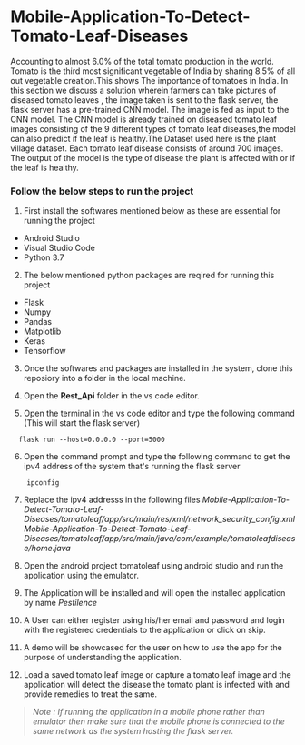 # Mobile-Application-To-Detect-Tomato-Leaf-Diseases
Accounting to almost 6.0% of the total tomato production in the world. Tomato is the third most significant vegetable of India by sharing 8.5% of all out vegetable creation.This shows The importance of tomatoes in India. In this section we discuss a solution wherein farmers can take pictures of diseased tomato leaves , the image taken is sent to the flask server, the flask server has a pre-trained CNN model. The image is fed as input to the CNN model. The CNN model is already trained on diseased tomato leaf images consisting of the 9 different types of tomato leaf diseases,the model can also predict if the leaf is healthy.The Dataset used here is the plant village dataset. Each tomato leaf disease consists of around 700 images. The output of the model is the type of disease the plant is affected with or if the leaf is healthy.

### Follow the below steps to run the project

1. First install the softwares mentioned below as these are essential for running the project
  * Android Studio
  * Visual Studio Code
  * Python 3.7
  
2. The below mentioned python packages are reqired for running this project
  * Flask
  * Numpy
  * Pandas 
  * Matplotlib
  * Keras
  * Tensorflow
  
3. Once the softwares and packages are installed in the system, clone this reposiory into a folder in the local machine.

4. Open the **Rest_Api** folder in the vs code editor.

5. Open the terminal in the vs code editor and type the following command (This will start the flask server)
  ```
    flask run --host=0.0.0.0 --port=5000
  ```
  
6. Open the command prompt and type the following command to get the ipv4 address of the system that's running the flask server
```
    ipconfig
```

7. Replace the ipv4 addresss in the following files
_Mobile-Application-To-Detect-Tomato-Leaf-Diseases/tomatoleaf/app/src/main/res/xml/network_security_config.xml_
_Mobile-Application-To-Detect-Tomato-Leaf-Diseases/tomatoleaf/app/src/main/java/com/example/tomatoleafdisease/home.java_

8. Open the android project tomatoleaf using android studio and run the application using the emulator.

9. The Application will be installed and will open the installed application by name _Pestilence_

10. A User can either register using his/her email and password and login with the registered credentials to the application or click on skip.

11. A demo will be showcased for the user on how to use the app for the purpose of understanding the application.

12. Load a saved tomato leaf image or capture a tomato leaf image and the application will detect the disease the tomato plant is infected with and provide remedies to treat the same.

>_Note : If running the application in a mobile phone rather than emulator then make sure that the mobile phone is connected to the same network as the system hosting the flask server._
 
